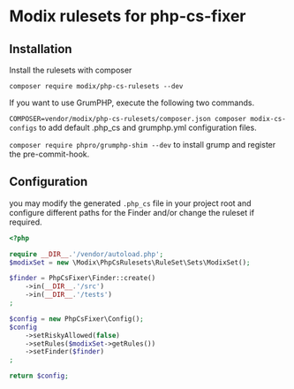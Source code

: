 # Modix rulesets for php-cs-fixer

## Installation

Install the rulesets with composer

`composer require modix/php-cs-rulesets --dev`

If you want to use GrumPHP, execute the following two commands.

`COMPOSER=vendor/modix/php-cs-rulesets/composer.json composer modix-cs-configs` to add default .php_cs and grumphp.yml configuration files.

`composer require phpro/grumphp-shim --dev` to install grump and register the pre-commit-hook.

## Configuration

you may modify the generated `.php_cs` file in your project root and configure different paths for the Finder and/or change the ruleset if required.

```php
<?php

require __DIR__.'/vendor/autoload.php';
$modixSet = new \Modix\PhpCsRulesets\RuleSet\Sets\ModixSet();

$finder = PhpCsFixer\Finder::create()
    ->in(__DIR__.'/src')
    ->in(__DIR__.'/tests')
;

$config = new PhpCsFixer\Config();
$config
    ->setRiskyAllowed(false)
    ->setRules($modixSet->getRules())
    ->setFinder($finder)
;

return $config;
```
